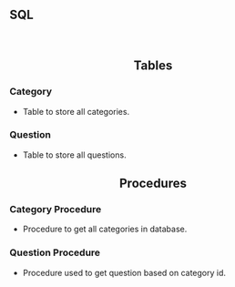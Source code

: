 ## SQL


</br>


## <div align="center"> Tables </div>


### Category
* Table to store all categories.


### Question
* Table to store all questions. 


## <div align="center"> Procedures </div>


### Category Procedure
* Procedure to get all categories in database. 


### Question Procedure 
* Procedure used to get question based on category id. 